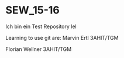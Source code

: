 # SEW_15-16
Ich bin ein Test Repository lel

Learning to use git are:
Marvin Ertl 3AHIT/TGM

Florian Wellner 3AHIT/TGM